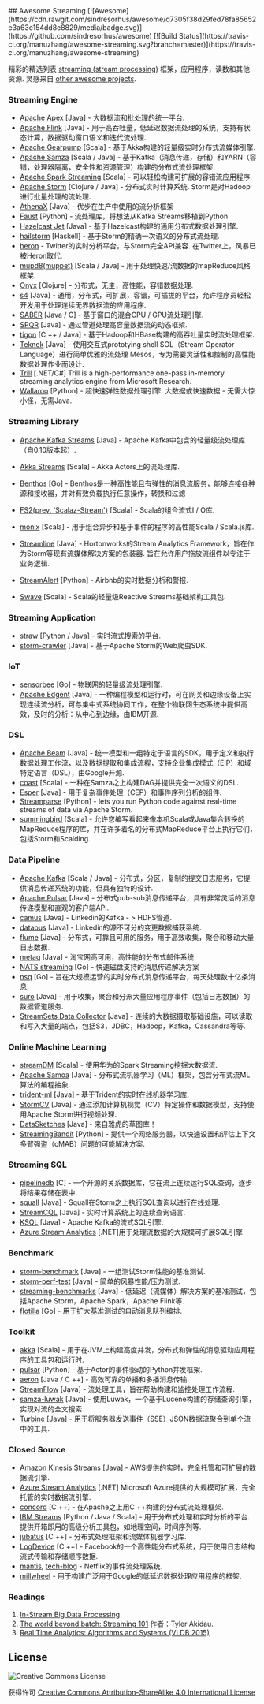 <div class="github-widget" data-repo="manuzhang/awesome-streaming"></div>
## Awesome Streaming  [![Awesome](https://cdn.rawgit.com/sindresorhus/awesome/d7305f38d29fed78fa85652e3a63e154dd8e8829/media/badge.svg)](https://github.com/sindresorhus/awesome) [![Build Status](https://travis-ci.org/manuzhang/awesome-streaming.svg?branch=master)](https://travis-ci.org/manuzhang/awesome-streaming)

精彩的精选列表 [streaming (stream processing)](http://radar.oreilly.com/2015/08/the-world-beyond-batch-streaming-101.html)  框架，应用程序，读数和其他资源.  灵感来自 [other awesome projects](https://github.com/sindresorhus/awesome). 



### Streaming Engine

- [Apache Apex](https://github.com/apache/apex-core) [Java]  - 大数据流和批处理的统一平台.
- [Apache Flink](https://github.com/apache/flink) [Java]  - 用于高吞吐量，低延迟数据流处理的系统，支持有状态计算，数据驱动窗口语义和迭代流处理.
- [Apache Gearpump](https://github.com/apache/incubator-gearpump) [Scala]  - 基于Akka构建的轻量级实时分布式流媒体引擎.
- [Apache Samza](https://github.com/apache/samza) [Scala / Java]  - 基于Kafka（消息传递，存储）和YARN（容错，处理器隔离，安全性和资源管理）构建的分布式流处理框架.
- [Apache Spark Streaming](https://github.com/apache/spark) [Scala]  - 可以轻松构建可扩展的容错流应用程序.
- [Apache Storm](https://github.com/apache/storm)  [Clojure / Java]  - 分布式实时计算系统.  Storm是对Hadoop进行批量处理的流处理. 
- [AthenaX](https://github.com/uber/AthenaX) [Java]  - 优步在生产中使用的流分析框架
- [Faust](https://github.com/robinhood/faust) [Python]  - 流处理库，将想法从Kafka Streams移植到Python
- [Hazelcast Jet](https://github.com/hazelcast/hazelcast-jet) [Java]  - 基于Hazelcast构建的通用分布式数据处理引擎.
- [hailstorm](https://github.com/hailstorm-hs/hailstorm) [Haskell]  - 基于Storm的精确一次语义的分布式流处理.
- [heron](https://github.com/apache/incubator-heron)   -  Twitter的实时分析平台，与Storm完全API兼容.  在Twitter上，风暴已被Heron取代.
- [mupd8(muppet)](https://github.com/walmartlabs/mupd8) [Scala / Java]  - 用于处理快速/流数据的mapReduce风格框架.
- [Onyx](https://github.com/onyx-platform/onyx) [Clojure]  - 分布式，无主，高性能，容错数据处理.
- [s4](https://github.com/apache/incubator-s4) [Java]  - 通用，分布式，可扩展，容错，可插拔的平台，允许程序员轻松开发用于处理连续无界数据流的应用程序.
- [SABER](https://github.com/lsds/Saber) [Java / C]  - 基于窗口的混合CPU / GPU流处理引擎.
- [SPQR](https://github.com/ottogroup/SPQR) [Java]  - 通过管道处理高容量数据流的动态框架.
- [tigon](https://github.com/caskdata/tigon) [C ++ / Java]  - 基于Hadoop和HBase构建的高吞吐量实时流处理框架.
- [Teknek](https://github.com/edwardcapriolo/teknek-core) [Java]  - 使用交互式prototying shell SOL（Stream Operator Language）进行简单优雅的流处理
Mesos，专为需要灵活性和控制的高性能数据处理作业而设计.
- [Trill](https://github.com/Microsoft/trill) [.NET/C#] Trill is a high-performance one-pass in-memory streaming analytics engine from Microsoft Research.
- [Wallaroo](https://github.com/WallarooLabs/wallaroo)  [Python]  - 超快速弹性数据处理引擎.  大数据或快速数据 - 无需大惊小怪，无需Java.

### Streaming Library

- [Apache Kafka Streams](https://github.com/apache/kafka) [Java]  -  Apache Kafka中包含的轻量级流处理库（自0.10版本起）.
- [Akka Streams](https://github.com/akka/akka) [Scala]  -  Akka Actors上的流处理库. 
- [Benthos](https://github.com/Jeffail/benthos) [Go]  -  Benthos是一种高性能且有弹性的消息流服务，能够连接各种源和接收器，并对有效负载执行任意操作，转换和过滤
- [FS2(prev. 'Scalaz-Stream')](https://github.com/functional-streams-for-scala/fs2) [Scala]  -  Scala的组合流式I / O库.

- [monix](https://github.com/monix/monix) [Scala]  - 用于组合异步和基于事件的程序的高性能Scala / Scala.js库.
- [Streamline](https://github.com/hortonworks/streamline)  [Java]  -  Hortonworks的Stream Analytics Framework，旨在作为Storm等现有流媒体解决方案的包装器.  旨在允许用户拖放流组件以专注于业务逻辑.
- [StreamAlert](https://github.com/airbnb/streamalert) [Python]  -  Airbnb的实时数据分析和警报.
- [Swave](https://github.com/sirthias/swave) [Scala]  -  Scala的轻量级Reactive Streams基础架构工具包.

### Streaming Application

- [straw](https://github.com/rwalk/straw) [Python / Java]  - 实时流式搜索的平台.
- [storm-crawler](https://github.com/DigitalPebble/storm-crawler) [Java]  - 基于Apache Storm的Web爬虫SDK.

### IoT

- [sensorbee](https://github.com/sensorbee/sensorbee) [Go]  - 物联网的轻量级流处理引擎.
- [Apache Edgent](https://github.com/apache/incubator-edgent) [Java]  - 一种编程模型和运行时，可在网关和边缘设备上实现连续流分析，可与集中式系统协同工作，在整个物联网生态系统中提供高效，及时的分析：从中心到边缘，由IBM开源.

### DSL

- [Apache Beam](https://github.com/apache/beam) [Java]  - 统一模型和一组特定于语言的SDK，用于定义和执行数据处理工作流，以及数据提取和集成流程，支持企业集成模式（EIP）和域特定语言（DSL），由Google开源.
- [coast](https://github.com/bkirwi/coast) [Scala]  - 一种在Samza之上构建DAG并提供完全一次语义的DSL.
- [Esper](https://github.com/espertechinc/esper) [Java]  - 用于复杂事件处理（CEP）和事件序列分析的组件.
- [Streamparse](https://github.com/Parsely/streamparse) [Python] - lets you run Python code against real-time streams of data via Apache Storm.
- [summingbird](https://github.com/twitter/summingbird) [Scala]  - 允许您编写看起来像本机Scala或Java集合转换的MapReduce程序的库，并在许多着名的分布式MapReduce平台上执行它们，包括Storm和Scalding.

### Data Pipeline

- [Apache Kafka](https://github.com/apache/kafka) [Scala / Java]  - 分布式，分区，复制的提交日志服务，它提供消息传递系统的功能，但具有独特的设计.
- [Apache Pulsar](https://github.com/apache/incubator-pulsar) [Java]  - 分布式pub-sub消息传递平台，具有非常灵活的消息传递模型和直观的客户端API.
- [camus](https://github.com/linkedin/camus) [Java]  -  Linkedin的Kafka  - &gt; HDFS管道.
- [databus](https://github.com/linkedin/databus) [Java]  -  Linkedin的源不可分的变更数据捕获系统.
- [flume](https://github.com/apache/flume) [Java]  - 分布式，可靠且可用的服务，用于高效收集，聚合和移动大量日志数据.
- [metaq](https://github.com/killme2008/Metamorphosis) [Java]  - 淘宝网高可用，高性能的分布式邮件系统
- [NATS streaming](https://github.com/nats-io/nats-streaming-server) [Go]  - 快速磁盘支持的消息传递解决方案
- [nsq](https://github.com/nsqio/nsq) [Go]  - 旨在大规模运营的实时分布式消息传递平台，每天处理数十亿条消息.
- [suro](https://github.com/Netflix/suro) [Java]  - 用于收集，聚合和分派大量应用程序事件（包括日志数据）的数据管道服务.
- [StreamSets Data Collector](https://github.com/streamsets/datacollector) [Java]  - 连续的大数据摄取基础设施，可以读取和写入大量的端点，包括S3，JDBC，Hadoop，Kafka，Cassandra等等.

### Online Machine Learning 

- [streamDM](https://github.com/huawei-noah/streamDM) [Scala]  - 使用华为的Spark Streaming挖掘大数据流.
- [Apache Samoa](https://github.com/apache/incubator-samoa) [Java]  - 分布式流机器学习（ML）框架，包含分布式流ML算法的编程抽象.
- [trident-ml](https://github.com/pmerienne/trident-ml) [Java]  - 基于Trident的实时在线机器学习库.
- [StormCV](https://github.com/sensorstorm/StormCV) [Java]  - 通过添加计算机视觉（CV）特定操作和数据模型，支持使用Apache Storm进行视频处理.
- [DataSketches](https://github.com/DataSketches/sketches-core) [Java]  - 来自雅虎的草图库！
- [StreamingBandit](https://github.com/Nth-iteration-labs/streamingbandit) [Python]  - 提供一个网络服务器，以快速设置和评估上下文多臂强盗（cMAB）问题的可能解决方案.

### Streaming SQL

- [pipelinedb](https://github.com/pipelinedb/pipelinedb) [C]  - 一个开源的关系数据库，它在流上连续运行SQL查询，逐步将结果存储在表中.
- [squall](https://github.com/epfldata/squall) [Java]  -  Squall在Storm之上执行SQL查询以进行在线处理.
- [StreamCQL](https://github.com/Zhiqiang-He/StreamCQL) [Java]  - 实时计算系统上的连续查询语言.
- [KSQL](https://github.com/confluentinc/ksql) [Java]  -  Apache Kafka的流式SQL引擎.
- [Azure Stream Analytics](https://azure.microsoft.com/en-us/services/stream-analytics/) [.NET]用于处理流数据的大规模可扩展SQL引擎

### Benchmark

- [storm-benchmark](https://github.com/intel-hadoop/storm-benchmark) [Java]  - 一组测试Storm性能的基准测试.
- [storm-perf-test](https://github.com/yahoo/storm-perf-test) [Java]  - 简单的风暴性能/压力测试.
- [streaming-benchmarks](https://github.com/yahoo/streaming-benchmarks) [Java]  - 低延迟（流媒体）解决方案的基准测试，包括Apache Storm，Apache Spark，Apache Flink等.
- [flotilla](https://github.com/tylertreat/Flotilla) [Go]  - 用于扩大基准测试的自动消息队列编排.

### Toolkit

- [akka](https://github.com/akka/akka) [Scala]  - 用于在JVM上构建高度并发，分布式和弹性的消息驱动应用程序的工具包和运行时.
- [pulsar](https://github.com/quantmind/pulsar/) [Python]  - 基于Actor的事件驱动的Python并发框架.
- [aeron](https://github.com/real-logic/Aeron) [Java / C ++]  - 高效可靠的单播和多播消息传输.
- [StreamFlow](https://github.com/lmco/streamflow) [Java]  - 流处理工具，旨在帮助构建和监控处理工作流程.
- [samza-luwak](https://github.com/romseygeek/samza-luwak) [Java]  - 使用Luwak，一个基于Lucene构建的存储查询引擎，实现对流的全文搜索.
- [Turbine](https://github.com/Netflix/Turbine) [Java]  - 用于将服务器发送事件（SSE）JSON数据流聚合到单个流中的工具.

### Closed Source

- [Amazon Kinesis Streams](https://aws.amazon.com/kinesis/) [Java]  -  AWS提供的实时，完全托管和可扩展的数据流引擎. 
- [Azure Stream Analytics](https://azure.microsoft.com/en-us/services/stream-analytics/) [.NET] Microsoft Azure提供的大规模可扩展，完全托管的实时数据流引擎.
- [concord](https://www.slideshare.net/concord-io/may-2016-data-by-the-bay-concord-simple-flexible-stream-processing-on-apache-mesos) [C ++]  - 在Apache之上用C ++构建的分布式流处理框架.
- [IBM Streams](https://www.ibm.com/analytics/us/en/technology/stream-computing/)  [Python / Java / Scala]  - 用于分布式处理和实时分析的平台.  提供开箱即用的高级分析工具包，如地理空间，时间序列等.
- [jubatus](http://jubat.us/en/) [C ++]  - 分布式处理框架和流媒体机器学习库.
- [LogDevice](https://logdevice.io/) [C ++]  -  Facebook的一个高性能分布式系统，用于使用日志结构流式传输和存储顺序数据.
- [mantis](http://www.slideshare.net/g9yuayon/qcon-talk-on-netflix-mantis-a-stream-processing-system), [tech-blog](https://medium.com/netflix-techblog/stream-processing-with-mantis-78af913f51a6) -  Netflix的事件流处理系统.
- [millwheel](http://research.google.com/pubs/pub41378.html) - 用于构建广泛用于Google的低延迟数据处理应用程序的框架.


### Readings

1. [In-Stream Big Data Processing](https://highlyscalable.wordpress.com/2013/08/20/in-stream-big-data-processing/)
2. [The world beyond batch: Streaming 101](http://radar.oreilly.com/2015/08/the-world-beyond-batch-streaming-101.html) 作者：Tyler Akidau. 
3. [Real Time Analytics: Algorithms and Systems (VLDB 2015)](http://www.vldb.org/pvldb/vol8/p2040-Kejariwal.pdf)

## License

![Creative Commons License](https://i.creativecommons.org/l/by-sa/4.0/80x15.png)

获得许可 [Creative Commons Attribution-ShareAlike 4.0 International License](http://creativecommons.org/licenses/by-sa/4.0/)
